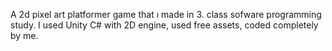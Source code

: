 A 2d pixel art platformer game that ı made in 3. class sofware programming study. I used Unity C# with 2D engine, used free assets, coded completely by me. 
